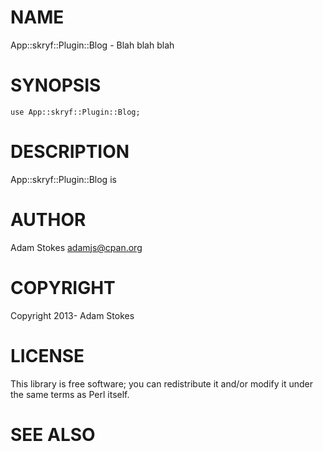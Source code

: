 # NAME

App::skryf::Plugin::Blog - Blah blah blah

# SYNOPSIS

    use App::skryf::Plugin::Blog;

# DESCRIPTION

App::skryf::Plugin::Blog is

# AUTHOR

Adam Stokes <adamjs@cpan.org>

# COPYRIGHT

Copyright 2013- Adam Stokes

# LICENSE

This library is free software; you can redistribute it and/or modify
it under the same terms as Perl itself.

# SEE ALSO
